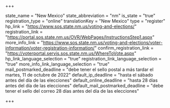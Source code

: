 +++

state_name = "New Mexico"
state_abbreviation = "nm"
is_state = "true"
registration_type = "online"
translationKey = "New Mexico"
type = "register"
hp_link = "https://www.sos.state.nm.us/voting-and-elections/"
registration_link = "https://portal.sos.state.nm.us/OVR/WebPages/InstructionsStep1.aspx"
more_info_link = "https://www.sos.state.nm.us/voting-and-elections/voter-information/voter-registration-information/"
confirm_registration_link = "https://voterportal.servis.sos.state.nm.us/WhereToVote.aspx"
hp_link_language_selection = "true"
registration_link_language_selection = "true"
more_info_link_language_selection = "true"
mail_postmarked_deadline = "debe tener el sello postal a más tardar el martes, 11 de octubre de 2022"
default_ip_deadline = "hasta el sábado antes del día de las elecciones"
default_online_deadline = "hasta 28 días antes del día de las elecciones"
default_mail_postmarked_deadline = "debe tener el sello del correo 28 días antes del día de las elecciones"

+++
